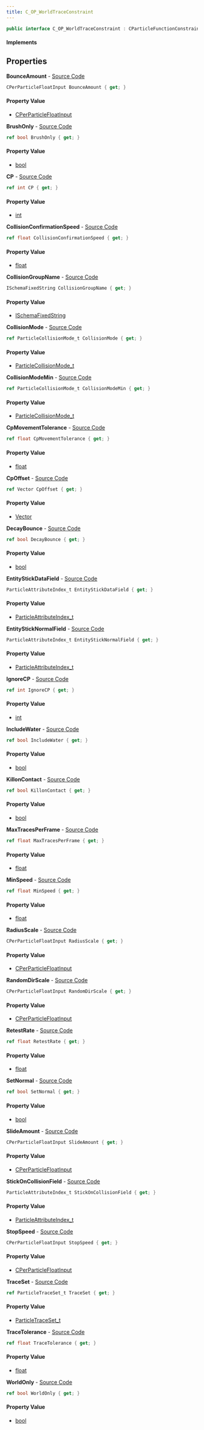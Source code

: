 ```yaml
---
title: C_OP_WorldTraceConstraint
---
```


```csharp
public interface C_OP_WorldTraceConstraint : CParticleFunctionConstraint, CParticleFunction, ISchemaClass<CParticleFunction>, ISchemaClass<CParticleFunctionConstraint>, ISchemaClass<C_OP_WorldTraceConstraint>, ISchemaField, ISchemaClass, INativeHandle
```

#### Implements

## Properties

**BounceAmount** - [Source Code](https://github.com/swiftly-solution/swiftlys2/blob/master/managed/src/SwiftlyS2.Generated/Schemas/Interfaces/C_OP_WorldTraceConstraint.cs#L48)

```csharp
CPerParticleFloatInput BounceAmount { get; }
```

#### Property Value

- [CPerParticleFloatInput](/docs/api/shared/schemadefinitions/cperparticlefloatinput)

**BrushOnly** - [Source Code](https://github.com/swiftly-solution/swiftlys2/blob/master/managed/src/SwiftlyS2.Generated/Schemas/Interfaces/C_OP_WorldTraceConstraint.cs#L30)

```csharp
ref bool BrushOnly { get; }
```

#### Property Value

- [bool](https://learn.microsoft.com/dotnet/api/system.boolean)

**CP** - [Source Code](https://github.com/swiftly-solution/swiftlys2/blob/master/managed/src/SwiftlyS2.Generated/Schemas/Interfaces/C_OP_WorldTraceConstraint.cs#L16)

```csharp
ref int CP { get; }
```

#### Property Value

- [int](https://learn.microsoft.com/dotnet/api/system.int32)

**CollisionConfirmationSpeed** - [Source Code](https://github.com/swiftly-solution/swiftlys2/blob/master/managed/src/SwiftlyS2.Generated/Schemas/Interfaces/C_OP_WorldTraceConstraint.cs#L42)

```csharp
ref float CollisionConfirmationSpeed { get; }
```

#### Property Value

- [float](https://learn.microsoft.com/dotnet/api/system.single)

**CollisionGroupName** - [Source Code](https://github.com/swiftly-solution/swiftlys2/blob/master/managed/src/SwiftlyS2.Generated/Schemas/Interfaces/C_OP_WorldTraceConstraint.cs#L26)

```csharp
ISchemaFixedString CollisionGroupName { get; }
```

#### Property Value

- [ISchemaFixedString](/docs/api/shared/schemas/ischemafixedstring)

**CollisionMode** - [Source Code](https://github.com/swiftly-solution/swiftlys2/blob/master/managed/src/SwiftlyS2.Generated/Schemas/Interfaces/C_OP_WorldTraceConstraint.cs#L20)

```csharp
ref ParticleCollisionMode_t CollisionMode { get; }
```

#### Property Value

- [ParticleCollisionMode_t](/docs/api/shared/schemadefinitions/particlecollisionmode_t)

**CollisionModeMin** - [Source Code](https://github.com/swiftly-solution/swiftlys2/blob/master/managed/src/SwiftlyS2.Generated/Schemas/Interfaces/C_OP_WorldTraceConstraint.cs#L22)

```csharp
ref ParticleCollisionMode_t CollisionModeMin { get; }
```

#### Property Value

- [ParticleCollisionMode_t](/docs/api/shared/schemadefinitions/particlecollisionmode_t)

**CpMovementTolerance** - [Source Code](https://github.com/swiftly-solution/swiftlys2/blob/master/managed/src/SwiftlyS2.Generated/Schemas/Interfaces/C_OP_WorldTraceConstraint.cs#L36)

```csharp
ref float CpMovementTolerance { get; }
```

#### Property Value

- [float](https://learn.microsoft.com/dotnet/api/system.single)

**CpOffset** - [Source Code](https://github.com/swiftly-solution/swiftlys2/blob/master/managed/src/SwiftlyS2.Generated/Schemas/Interfaces/C_OP_WorldTraceConstraint.cs#L18)

```csharp
ref Vector CpOffset { get; }
```

#### Property Value

- [Vector](/docs/api/shared/natives/vector)

**DecayBounce** - [Source Code](https://github.com/swiftly-solution/swiftlys2/blob/master/managed/src/SwiftlyS2.Generated/Schemas/Interfaces/C_OP_WorldTraceConstraint.cs#L54)

```csharp
ref bool DecayBounce { get; }
```

#### Property Value

- [bool](https://learn.microsoft.com/dotnet/api/system.boolean)

**EntityStickDataField** - [Source Code](https://github.com/swiftly-solution/swiftlys2/blob/master/managed/src/SwiftlyS2.Generated/Schemas/Interfaces/C_OP_WorldTraceConstraint.cs#L66)

```csharp
ParticleAttributeIndex_t EntityStickDataField { get; }
```

#### Property Value

- [ParticleAttributeIndex_t](/docs/api/shared/schemadefinitions/particleattributeindex_t)

**EntityStickNormalField** - [Source Code](https://github.com/swiftly-solution/swiftlys2/blob/master/managed/src/SwiftlyS2.Generated/Schemas/Interfaces/C_OP_WorldTraceConstraint.cs#L68)

```csharp
ParticleAttributeIndex_t EntityStickNormalField { get; }
```

#### Property Value

- [ParticleAttributeIndex_t](/docs/api/shared/schemadefinitions/particleattributeindex_t)

**IgnoreCP** - [Source Code](https://github.com/swiftly-solution/swiftlys2/blob/master/managed/src/SwiftlyS2.Generated/Schemas/Interfaces/C_OP_WorldTraceConstraint.cs#L34)

```csharp
ref int IgnoreCP { get; }
```

#### Property Value

- [int](https://learn.microsoft.com/dotnet/api/system.int32)

**IncludeWater** - [Source Code](https://github.com/swiftly-solution/swiftlys2/blob/master/managed/src/SwiftlyS2.Generated/Schemas/Interfaces/C_OP_WorldTraceConstraint.cs#L32)

```csharp
ref bool IncludeWater { get; }
```

#### Property Value

- [bool](https://learn.microsoft.com/dotnet/api/system.boolean)

**KillonContact** - [Source Code](https://github.com/swiftly-solution/swiftlys2/blob/master/managed/src/SwiftlyS2.Generated/Schemas/Interfaces/C_OP_WorldTraceConstraint.cs#L56)

```csharp
ref bool KillonContact { get; }
```

#### Property Value

- [bool](https://learn.microsoft.com/dotnet/api/system.boolean)

**MaxTracesPerFrame** - [Source Code](https://github.com/swiftly-solution/swiftlys2/blob/master/managed/src/SwiftlyS2.Generated/Schemas/Interfaces/C_OP_WorldTraceConstraint.cs#L44)

```csharp
ref float MaxTracesPerFrame { get; }
```

#### Property Value

- [float](https://learn.microsoft.com/dotnet/api/system.single)

**MinSpeed** - [Source Code](https://github.com/swiftly-solution/swiftlys2/blob/master/managed/src/SwiftlyS2.Generated/Schemas/Interfaces/C_OP_WorldTraceConstraint.cs#L58)

```csharp
ref float MinSpeed { get; }
```

#### Property Value

- [float](https://learn.microsoft.com/dotnet/api/system.single)

**RadiusScale** - [Source Code](https://github.com/swiftly-solution/swiftlys2/blob/master/managed/src/SwiftlyS2.Generated/Schemas/Interfaces/C_OP_WorldTraceConstraint.cs#L46)

```csharp
CPerParticleFloatInput RadiusScale { get; }
```

#### Property Value

- [CPerParticleFloatInput](/docs/api/shared/schemadefinitions/cperparticlefloatinput)

**RandomDirScale** - [Source Code](https://github.com/swiftly-solution/swiftlys2/blob/master/managed/src/SwiftlyS2.Generated/Schemas/Interfaces/C_OP_WorldTraceConstraint.cs#L52)

```csharp
CPerParticleFloatInput RandomDirScale { get; }
```

#### Property Value

- [CPerParticleFloatInput](/docs/api/shared/schemadefinitions/cperparticlefloatinput)

**RetestRate** - [Source Code](https://github.com/swiftly-solution/swiftlys2/blob/master/managed/src/SwiftlyS2.Generated/Schemas/Interfaces/C_OP_WorldTraceConstraint.cs#L38)

```csharp
ref float RetestRate { get; }
```

#### Property Value

- [float](https://learn.microsoft.com/dotnet/api/system.single)

**SetNormal** - [Source Code](https://github.com/swiftly-solution/swiftlys2/blob/master/managed/src/SwiftlyS2.Generated/Schemas/Interfaces/C_OP_WorldTraceConstraint.cs#L60)

```csharp
ref bool SetNormal { get; }
```

#### Property Value

- [bool](https://learn.microsoft.com/dotnet/api/system.boolean)

**SlideAmount** - [Source Code](https://github.com/swiftly-solution/swiftlys2/blob/master/managed/src/SwiftlyS2.Generated/Schemas/Interfaces/C_OP_WorldTraceConstraint.cs#L50)

```csharp
CPerParticleFloatInput SlideAmount { get; }
```

#### Property Value

- [CPerParticleFloatInput](/docs/api/shared/schemadefinitions/cperparticlefloatinput)

**StickOnCollisionField** - [Source Code](https://github.com/swiftly-solution/swiftlys2/blob/master/managed/src/SwiftlyS2.Generated/Schemas/Interfaces/C_OP_WorldTraceConstraint.cs#L62)

```csharp
ParticleAttributeIndex_t StickOnCollisionField { get; }
```

#### Property Value

- [ParticleAttributeIndex_t](/docs/api/shared/schemadefinitions/particleattributeindex_t)

**StopSpeed** - [Source Code](https://github.com/swiftly-solution/swiftlys2/blob/master/managed/src/SwiftlyS2.Generated/Schemas/Interfaces/C_OP_WorldTraceConstraint.cs#L64)

```csharp
CPerParticleFloatInput StopSpeed { get; }
```

#### Property Value

- [CPerParticleFloatInput](/docs/api/shared/schemadefinitions/cperparticlefloatinput)

**TraceSet** - [Source Code](https://github.com/swiftly-solution/swiftlys2/blob/master/managed/src/SwiftlyS2.Generated/Schemas/Interfaces/C_OP_WorldTraceConstraint.cs#L24)

```csharp
ref ParticleTraceSet_t TraceSet { get; }
```

#### Property Value

- [ParticleTraceSet_t](/docs/api/shared/schemadefinitions/particletraceset_t)

**TraceTolerance** - [Source Code](https://github.com/swiftly-solution/swiftlys2/blob/master/managed/src/SwiftlyS2.Generated/Schemas/Interfaces/C_OP_WorldTraceConstraint.cs#L40)

```csharp
ref float TraceTolerance { get; }
```

#### Property Value

- [float](https://learn.microsoft.com/dotnet/api/system.single)

**WorldOnly** - [Source Code](https://github.com/swiftly-solution/swiftlys2/blob/master/managed/src/SwiftlyS2.Generated/Schemas/Interfaces/C_OP_WorldTraceConstraint.cs#L28)

```csharp
ref bool WorldOnly { get; }
```

#### Property Value

- [bool](https://learn.microsoft.com/dotnet/api/system.boolean)

